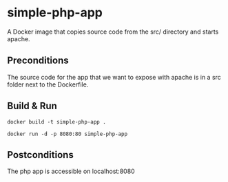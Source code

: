 # simple-php-app
A Docker image that copies source code from the src/ directory and starts apache.
## Preconditions
The source code for the app that we want to expose with apache is in a src folder next to the Dockerfile.

## Build & Run
```docker build -t simple-php-app .```

```docker run -d -p 8080:80 simple-php-app```

## Postconditions
The php app is accessible on localhost:8080